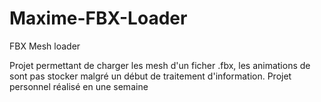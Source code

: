# Maxime-FBX-Loader
FBX Mesh loader

Projet permettant de charger les mesh d'un ficher .fbx, les animations de sont pas stocker malgré un début de traitement d'information. 
Projet personnel réalisé en une semaine
